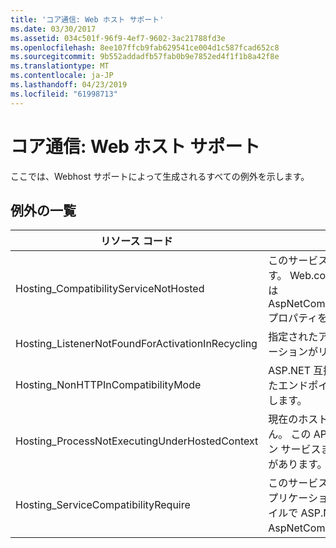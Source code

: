 ```yaml
---
title: 'コア通信: Web ホスト サポート'
ms.date: 03/30/2017
ms.assetid: 034c501f-96f9-4ef7-9602-3ac21788fd3e
ms.openlocfilehash: 8ee107ffcb9fab629541ce004d1c587fcad652c8
ms.sourcegitcommit: 9b552addadfb57fab0b9e7852ed4f1f1b8a42f8e
ms.translationtype: MT
ms.contentlocale: ja-JP
ms.lasthandoff: 04/23/2019
ms.locfileid: "61998713"
---
```

# <a name="core-communications-webhost-support"></a>コア通信: Web ホスト サポート

ここでは、Webhost サポートによって生成されるすべての例外を示します。

## <a name="exception-list"></a>例外の一覧

|リソース コード|リソースの文字列|
|-------------------|---------------------|
|Hosting_CompatibilityServiceNotHosted|このサービスでは、ASP.NET 互換性が必要です。 また、IIS でホストする必要もあります。 Web.config で ASP.NET 互換性を有効にして IIS でサービスをホストするか、または AspNetCompatibilityRequirementsAttribute.AspNetCompatibilityRequirementsMode プロパティを Required 以外の値に設定します。|
|Hosting_ListenerNotFoundForActivationInRecycling|指定されたアドレスをアクティブにリッスンしているチャネルはありません。 アプリケーションがリサイクルされる場合、サービスは閉じられます。|
|Hosting_NonHTTPInCompatibilityMode|ASP.NET 互換性でサポートされるプロトコルは HTTP と HTTPS のみです。 指定されたエンドポイントを削除するか、アプリケーションに対して ASP.NET 互換性を無効にします。|
|Hosting_ProcessNotExecutingUnderHostedContext|現在のホスト環境では、指定されたホスティング プロセスを呼び出すことができません。 この API では、アプリケーションの呼び出しがインターネット インフォメーション サービスまたは Windows プロセス アクティブ化サービス内で干すとされている必要があります。|
|Hosting_ServiceCompatibilityRequire|このサービスは ASP.NET 互換性を必要とするため、アクティブにできません。 このアプリケーションに対して、ASP.NET 互換性が有効になっていません。 Web.config ファイルで ASP.NET 互換性を有効にするか、AspNetCompatibilityRequirementsAttribute.AspNetCompatibilit を設定します。|
